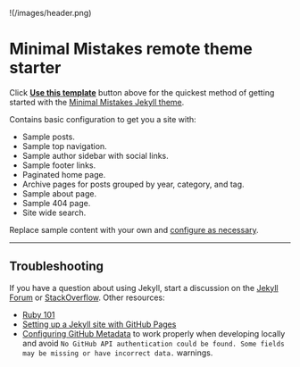 !(/images/header.png)














# Minimal Mistakes remote theme starter

Click [**Use this template**](https://github.com/mmistakes/mm-github-pages-starter/generate) button above for the quickest method of getting started with the [Minimal Mistakes Jekyll theme](https://github.com/mmistakes/minimal-mistakes).

Contains basic configuration to get you a site with:

- Sample posts.
- Sample top navigation.
- Sample author sidebar with social links.
- Sample footer links.
- Paginated home page.
- Archive pages for posts grouped by year, category, and tag.
- Sample about page.
- Sample 404 page.
- Site wide search.

Replace sample content with your own and [configure as necessary](https://mmistakes.github.io/minimal-mistakes/docs/configuration/).

---

## Troubleshooting

If you have a question about using Jekyll, start a discussion on the [Jekyll Forum](https://talk.jekyllrb.com/) or [StackOverflow](https://stackoverflow.com/questions/tagged/jekyll). Other resources:

- [Ruby 101](https://jekyllrb.com/docs/ruby-101/)
- [Setting up a Jekyll site with GitHub Pages](https://jekyllrb.com/docs/github-pages/)
- [Configuring GitHub Metadata](https://github.com/jekyll/github-metadata/blob/master/docs/configuration.md#configuration) to work properly when developing locally and avoid `No GitHub API authentication could be found. Some fields may be missing or have incorrect data.` warnings.
